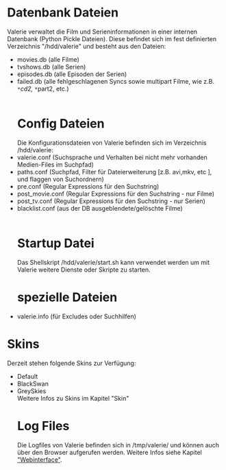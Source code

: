 # Datenbank Dateien #
Valerie verwaltet die Film und Serieninformationen in einer internen Datenbank (Python Pickle Dateien). Diese befindet sich im fest definierten Verzeichnis "/hdd/valerie" und besteht aus den Dateien:<br>
<ul><li>movies.db	(alle Filme)<br>
</li><li>tvshows.db	(alle Serien)<br>
</li><li>episodes.db	(alle Episoden der Serien)<br>
</li><li>failed.db	(alle fehlgeschlagenen Syncs sowie multipart Filme, wie z.B. <code>*</code><i>cd2, <code>*</code></i>part2, etc.)<br>
<br>
<h1>Config Dateien</h1>
Die Konfigurationsdateien von Valerie befinden sich im Verzeichnis /hdd/valerie:<br>
</li><li>valerie.conf		(Suchsprache und Verhalten bei nicht mehr vorhanden Medien-Files im Suchpfad)<br>
</li><li>paths.conf		(Suchpfad, Filter für Dateierweiterung [z.B. avi,mkv, etc ], und flaggen von Suchordnern)<br>
</li><li>pre.conf			(Regular Expressions für den Suchstring)<br>
</li><li>post_movie.conf	(Regular Expressions für den Suchstring - nur Filme)<br>
</li><li>post_tv.conf		(Regular Expressions für den Suchstring - nur Serien)<br>
</li><li>blacklist.conf	(aus der DB ausgeblendete/gelöschte Filme)<br>
<br>
<h1>Startup Datei</h1>
Das Shellskript /hdd/valerie/start.sh kann verwendet werden um mit Valerie weitere Dienste oder Skripte zu starten.<br>
<h1>spezielle Dateien</h1>
</li><li>valerie.info (für Excludes oder Suchhilfen)</li></ul>

<h1>Skins</h1>
Derzeit stehen folgende Skins zur Verfügung:<br>
<ul><li>Default<br>
</li><li>BlackSwan<br>
</li><li>GreySkies<br>
Weitere Infos zu Skins im  Kapitel "Skin"<br>
<h1>Log Files</h1>
Die Logfiles von Valerie befinden sich in /tmp/valerie/ und können auch über den Browser aufgerufen werden. Weitere Infos siehe Kapitel <a href='WebIf.md'>"Webinterface"</a>.